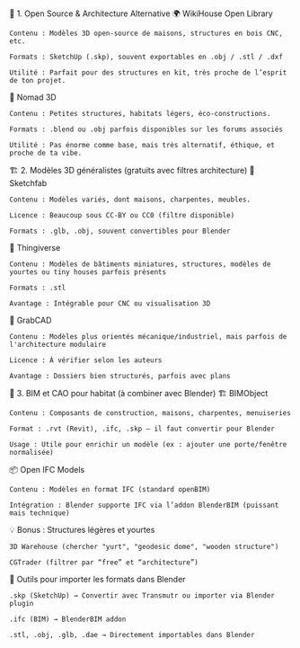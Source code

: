 🏡 1. Open Source & Architecture Alternative
🌍 WikiHouse Open Library

    Contenu : Modèles 3D open-source de maisons, structures en bois CNC, etc.

    Formats : SketchUp (.skp), souvent exportables en .obj / .stl / .dxf

    Utilité : Parfait pour des structures en kit, très proche de l’esprit de ton projet.

🌲 Nomad 3D

    Contenu : Petites structures, habitats légers, éco-constructions.

    Formats : .blend ou .obj parfois disponibles sur les forums associés

    Utilité : Pas énorme comme base, mais très alternatif, éthique, et proche de ta vibe.

🏗️ 2. Modèles 3D généralistes (gratuits avec filtres architecture)
🧰 Sketchfab

    Contenu : Modèles variés, dont maisons, charpentes, meubles.

    Licence : Beaucoup sous CC-BY ou CC0 (filtre disponible)

    Formats : .glb, .obj, souvent convertibles pour Blender

🎒 Thingiverse

    Contenu : Modèles de bâtiments miniatures, structures, modèles de yourtes ou tiny houses parfois présents

    Formats : .stl

    Avantage : Intégrable pour CNC ou visualisation 3D

🧱 GrabCAD

    Contenu : Modèles plus orientés mécanique/industriel, mais parfois de l'architecture modulaire

    Licence : À vérifier selon les auteurs

    Avantage : Dossiers bien structurés, parfois avec plans

🧱 3. BIM et CAO pour habitat (à combiner avec Blender)
🏗️ BIMObject

    Contenu : Composants de construction, maisons, charpentes, menuiseries

    Format : .rvt (Revit), .ifc, .skp – il faut convertir pour Blender

    Usage : Utile pour enrichir un modèle (ex : ajouter une porte/fenêtre normalisée)

📦 Open IFC Models

    Contenu : Modèles en format IFC (standard openBIM)

    Intégration : Blender supporte IFC via l’addon BlenderBIM (puissant mais technique)

💡 Bonus : Structures légères et yourtes

    3D Warehouse (chercher "yurt", "geodesic dome", "wooden structure")

    CGTrader (filtrer par “free” et “architecture”)

🔧 Outils pour importer les formats dans Blender

    .skp (SketchUp) → Convertir avec Transmutr ou importer via Blender plugin

    .ifc (BIM) → BlenderBIM addon

    .stl, .obj, .glb, .dae → Directement importables dans Blender
